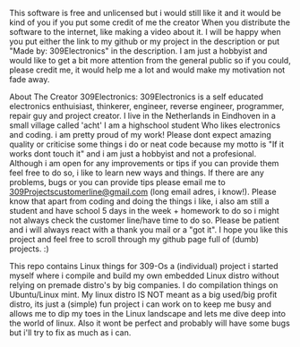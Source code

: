 This software is free and unlicensed but i would still like it and it would be kind of you if you put some credit of me the creator When you distribute the software to the internet, like making a video about it. I will be happy when you put either the link to my github or my project in the description or put "Made by: 309Electronics" in the description. I am just a hobbyist and would like to get a bit more attention from the general public so if you could, please credit me, it would help me a lot and would make my motivation not fade away. 

About The Creator 309Electronics: 309Electronics is a self educated electronics enthuisiast, thinkerer, engineer, reverse engineer, programmer, repair guy and project creator. I live in the Netherlands in Eindhoven in a small village called 'acht' I am a highschool student Who likes electronics and coding. i am pretty proud of my work! Please dont expect amazing quality or criticise some things i do or neat code because my motto is "If it works dont touch it" and i am just a hobbyist and not a profesional. Although i am open for any improvements or tips if you can provide them feel free to do so, i like to learn new ways and things. If there are any problems, bugs or you can provide tips please email me to 309Projectscustomerline@gmail.com (long email adres, i know!). Please know that apart from coding and doing the things i like, i also am still a student and have school 5 days in the week + homework to do so i might not always check the customer line/have time to do so. Please be patient and i will always react with a thank you mail or a "got it". I hope you like this project and feel free to scroll through my github page full of (dumb) projects. :)

This repo contains Linux things for 309-Os a (individual) project i started myself where i compile and build my own embedded Linux distro without relying on premade distro's by big companies. I do compilation things on Ubuntu/Linux mint. My linux distro IS NOT meant as a big used/big profit distro, its just a (simple) fun project i can work on to keep me busy and allows me to dip my toes in the Linux landscape and lets me dive deep into the world of linux. Also it wont be perfect and probably will have some bugs but i'll try to fix as much as i can.
